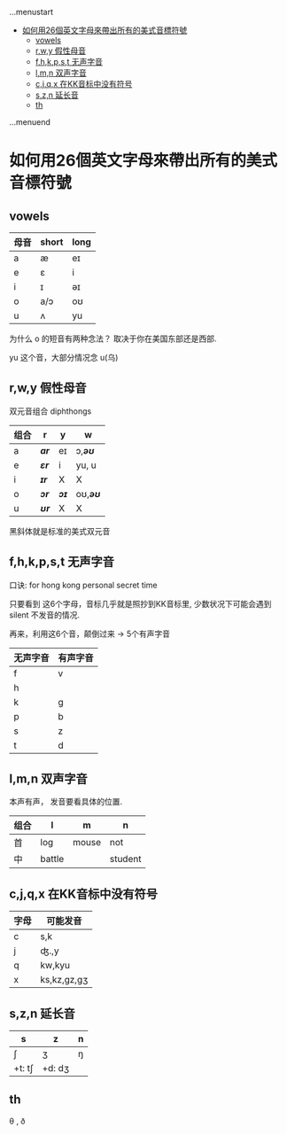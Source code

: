 ...menustart

- [如何用26個英文字母來帶出所有的美式音標符號](#451094b933c41e0f1b6ff091e62929b9)
    - [vowels](#6c36433ab3f13c49838853205179fe8b)
    - [r,w,y 假性母音](#2c4a5b51ed6b79933452fedb4469a7b2)
    - [f,h,k,p,s,t  无声字音](#69b356f9c344eea85ddd558393b14a36)
    - [l,m,n 双声字音](#224cd3333aa51f2760262601884c1390)
    - [c,j,q,x  在KK音标中没有符号](#55a380782e59d3e3d1943b9b347c9939)
    - [s,z,n 延长音](#c19a9739dbf9986552956330329e19f3)
    - [th](#1fdc0f893412ce55f0d2811821b84d3b)

...menuend


<h2 id="451094b933c41e0f1b6ff091e62929b9"></h2>


# 如何用26個英文字母來帶出所有的美式音標符號

<h2 id="6c36433ab3f13c49838853205179fe8b"></h2>


## vowels

母音 | short | long
--- | --- | --- 
a | æ | eɪ 
e | ɛ | i
i | ɪ | əɪ
o | a/ɔ | oʊ 
u | ʌ | yu

为什么 o 的短音有两种念法？ 取决于你在美国东部还是西部.

yu 这个音，大部分情况念 u(乌)

<h2 id="2c4a5b51ed6b79933452fedb4469a7b2"></h2>


## r,w,y 假性母音 

双元音组合 diphthongs

组合 | r | y | w 
--- | --- | --- | --- 
a  | ***ar*** | eɪ | ɔ,***əʊ***
e  | ***ɛr*** | i | yu, u
i  | ***ɪr*** | X | X
o  | ***ɔr*** | ***ɔɪ*** | oʊ,***əʊ***
u  | ***ʊr*** | X | X


黑斜体就是标准的美式双元音

<h2 id="69b356f9c344eea85ddd558393b14a36"></h2>


## f,h,k,p,s,t  无声字音

口诀: for hong kong personal secret time

只要看到 这6个字母，音标几乎就是照抄到KK音标里, 少数状况下可能会遇到silent 不发音的情况.

再来，利用这6个音，颠倒过来 -> 5个有声字音

无声字音 | 有声字音
--- | ---
f | v
h | 
k | g
p | b
s | z
t | d


<h2 id="224cd3333aa51f2760262601884c1390"></h2>


## l,m,n 双声字音

本声有声， 发音要看具体的位置.


组合 | l | m | n
--- | --- | --- | ---
首 |  log | mouse | not
中 | battle |   | student 


<h2 id="55a380782e59d3e3d1943b9b347c9939"></h2>


## c,j,q,x  在KK音标中没有符号

字母 | 可能发音
--- | --- 
c | s,k
j | ʤ.,y
q | kw,kyu
x | ks,kz,gz,gʒ

<h2 id="c19a9739dbf9986552956330329e19f3"></h2>


## s,z,n 延长音


s | z | n
 --- | --- | --- 
 ʃ |  ʒ | ŋ 
+t: tʃ | +d: dʒ  | 


<h2 id="1fdc0f893412ce55f0d2811821b84d3b"></h2>


## th 

θ ,  ð






